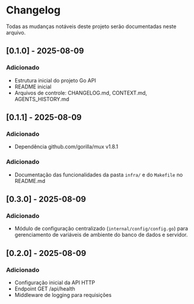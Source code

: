 # Changelog

Todas as mudanças notáveis deste projeto serão documentadas neste arquivo.

## [0.1.0] - 2025-08-09
### Adicionado
- Estrutura inicial do projeto Go API
- README inicial
- Arquivos de controle: CHANGELOG.md, CONTEXT.md, AGENTS_HISTORY.md

## [0.1.1] - 2025-08-09
### Adicionado
- Dependência github.com/gorilla/mux v1.8.1


### Adicionado
- Documentação das funcionalidades da pasta `infra/` e do `Makefile` no README.md

## [0.3.0] - 2025-08-09
### Adicionado
- Módulo de configuração centralizado (`internal/config/config.go`) para gerenciamento de variáveis de ambiente do banco de dados e servidor.

## [0.2.0] - 2025-08-09
### Adicionado
- Configuração inicial da API HTTP
- Endpoint GET /api/health
- Middleware de logging para requisições
